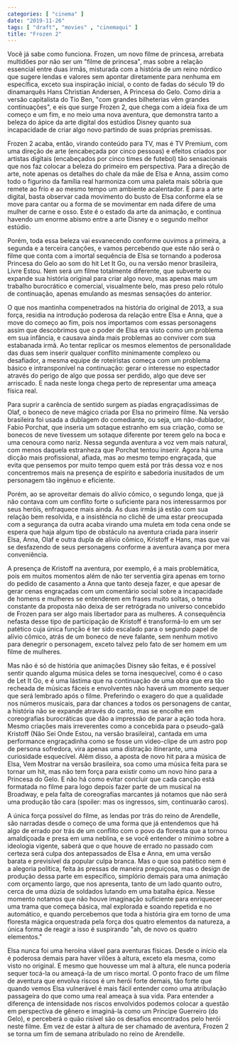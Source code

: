 ```yaml
---
categories: [ "cinema" ]
date: "2019-11-26"
tags: [ "draft", "movies" , "cinemaqui" ]
title: "Frozen 2"
---
```

Você já sabe como funciona. Frozen, um novo filme de princesa,
arrebata multidões por não ser um "filme de princesa", mas sobre a
relação essencial entre duas irmãs, misturada com a história de
um reino nórdico que sugere lendas e valores sem apontar diretamente
para nenhuma em específica, exceto sua inspiração inicial, o conto de
fadas do século 19 do dinamarquês Hans Christian Andersen, A Princesa
do Gelo. Como diria a versão capitalista do Tio Ben, "com grandes
bilheterias vêm grandes continuações", e eis que surge Frozen 2,
que chega com a ideia fixa de um começo e um fim, e no meio uma nova
aventura, que demonstra tanto a beleza do ápice da arte digital dos
estúdios Disney quanto sua incapacidade de criar algo novo partindo de
suas próprias premissas.

Frozen 2 acaba, então, virando conteúdo para TV, mas é TV Premium, com
uma direção de arte (encabeçada por cinco pessoas) e efeitos criados
por artistas digitais (encabeçados por cinco times de futebol) tão
sensacionais que nos faz colocar a beleza do primeiro em perspectiva. Para
a direção de arte, note apenas os detalhes do chale da mãe de Elsa
e Anna, assim como todo o figurino da família real harmoniza com uma
paleta mais sóbria que remete ao frio e ao mesmo tempo um ambiente
acalentador. E para a arte digital, basta observar cada movimento do busto
de Elsa conforme ela se move para cantar ou a forma de se movimentar em
nada difere de uma mulher de carne e osso. Este é o estado da arte da
animação, e continua havendo um enorme abismo entre a arte Disney e
o segundo melhor estúdio.

Porém, toda essa beleza vai esvanecendo conforme ouvimos a primeira,
a segunda e a terceira canções, e vamos percebendo que este não
será o filme que conta com a imortal sequência de Elsa se tornando a
poderosa Princesa do Gelo ao som do hit Let It Go, ou na versão menor
brasileira, Livre Estou. Nem será um filme totalmente diferente, que
subverte ou expande sua história original para criar algo novo, mas
apenas mais um trabalho burocrático e comercial, visualmente belo,
mas preso pelo rótulo de continuação, apenas emulando as mesmas
sensações do anterior.

O que nos mantinha compenetrados na história do original de 2013, a
sua força, residia na introdução poderosa da relação entre Elsa
e Anna, que a move do começo ao fim, pois nos importamos com essas
personagens assim que descobrimos que o poder de Elsa era visto como um
problema em sua infância, e causava ainda mais problemas ao conviver
com sua estabanada irmã. Ao tentar replicar os mesmos elementos
de personalidade das duas sem inserir qualquer conflito minimamente
complexo ou desafiador, a mesma equipe de roteiristas começa com um
problema básico e intransponível na continuação: gerar o interesse
no espectador através do perigo de algo que possa ser perdido, algo
que deve ser arriscado. E nada neste longa chega perto de representar
uma ameaça física real.

Para suprir a carência de sentido surgem as piadas engraçadíssimas
de Olaf, o boneco de neve mágico criada por Elsa no primeiro filme. Na
versão brasileira foi usada a dublagem do comediante, ou seja, um
não-dublador, Fabio Porchat, que inseria um sotaque estranho em sua
criação, como se bonecos de neve tivessem um sotaque diferente por
terem gelo na boca e uma cenoura como nariz. Nessa segunda aventura a
voz vem mais natural, com menos daquela estranheza que Porchat tentou
inserir. Agora há uma dicção mais profissional, afiada, mas ao mesmo
tempo engraçada, que evita que pensemos por muito tempo quem está
por trás dessa voz e nos concentremos mais na presença de espírito
e sabedoria inusitados de um personagem tão ingênuo e eficiente.

Porém, ao se aproveitar demais do alívio cômico, o segundo longa, que
já não contava com um conflito forte o suficiente para nos interessarmos
por seus heróis, enfraquece mais ainda. As duas irmãs já estão
com sua relação bem resolvida, e a insistência no clichê de uma
estar preocupada com a segurança da outra acaba virando uma muleta em
toda cena onde se espera que haja algum tipo de obstáculo na aventura
criada para inserir Elsa, Anna, Olaf e outra dupla de alívio cômico,
Kristoff e Hans, mas que vai se desfazendo de seus personagens conforme
a aventura avança por mera conveniência.

A presença de Kristoff na aventura, por exemplo, é a mais problemática,
pois em muitos momentos além de não ter serventia gira apenas em torno
do pedido de casamento a Anna que tanto deseja fazer, e que apesar de
gerar cenas engraçadas com um comentário social sobre a incapacidade de
homens e mulheres se entenderem em frases muito soltas, o tema constante
da proposta não deixa de ser retrógrada no universo concebido de
Frozen para ser algo mais libertador para as mulheres. A consequência
nefasta desse tipo de participação de Kristoff é transformá-lo
em um ser patético cuja única função é ter sido escalado para o
segundo papel de alívio cômico, atrás de um boneco de neve falante,
sem nenhum motivo para denegrir o personagem, exceto talvez pelo fato
de ser homem em um filme de mulheres.

Mas não é só de história que animações Disney são feitas, e é
possível sentir quando alguma música deles se torna inesquecível,
como é o caso de Let It Go, e é uma lástima que na continuação de
uma obra que era tão recheada de músicas fáceis e envolventes não
haverá um momento sequer que será lembrado após o filme. Preferindo
o exagero do que a qualidade nos números musicais, para dar chances a
todos os personagens de cantar, a história não se expande através do
canto, mas se encolhe em coreografias burocráticas que dão a impressão
de parar a ação toda hora. Mesmo criações mais irreverentes como
a concebida para o pseudo-galã Kristoff (Não Sei Onde Estou, na
versão brasileira), cantada em uma performance engraçadinha como se
fosse um video-clipe de um astro pop de persona sofredora, vira apenas
uma distração itinerante, uma curiosidade esquecível. Além disso,
a aposta de novo hit para a música de Elsa, Vem Mostrar na versão
brasileira, soa como uma música feita para se tornar um hit, mas não
tem força para existir como um novo hino para a Princesa do Gelo. E
não há como evitar concluir que cada canção está formatada no filme
para logo depois fazer parte de um musical na Broadway, e pela falta de
coreografias marcantes já notamos que não será uma produção tão cara
(spoiler: mas os ingressos, sim, continuarão caros).

A única força possível do filme, as lendas por trás do reino de
Arendelle, são narradas desde o começo de uma forma que já entendemos
que há algo de errado por trás de um conflito com o povo da floresta
que a tornou amaldiçoada e presa em uma neblina, e se você entender
o mínimo sobre a ideologia vigente, saberá que o que houve de errado
no passado com certeza será culpa dos antepassados de Elsa e Anna,
em uma versão barata e previsível da popular culpa branca. Mas o que
soa patético nem é a alegoria política, feita às pressas de maneira
preguiçosa, mas o design de produção dessa parte em específico,
simplório demais para uma animação com orçamento largo, que nos
apresenta, tanto de um lado quanto outro, cerca de uma dúzia de soldados
lutando em uma batalha épica. Nesse momento notamos que não houve
imaginação suficiente para enriquecer uma trama que começa básica,
mal explorada e soando repetida e no automático, e quando percebemos
que toda a história gira em torno de uma floresta mágica orquestrada
pela força dos quatro elementos da natureza, a única forma de reagir
a isso é suspirando "ah, de novo os quatro elementos."

Elsa nunca foi uma heroína viável para aventuras físicas. Desde o
início ela é poderosa demais para haver vilões à altura, exceto
ela mesma, como visto no original. E mesmo que houvesse um mal à
altura, ele nunca poderia sequer tocá-la ou ameaçá-la de um risco
mortal. O ponto fraco de um filme de aventura que envolva riscos é um
herói forte demais, tão forte que quando vemos Elsa vulnerável é
mais fácil entender como uma atribulação passageira do que como uma
real ameaça à sua vida. Para entender a diferença de intensidade nos
riscos envolvidos podemos colocar a questão em perspectiva de gênero e
imaginá-la como um Príncipe Guerreiro (do Gelo), e perceberá o quão
risível são os desafios encontrados pelo herói neste filme. Em vez
de estar à altura de ser chamado de aventura, Frozen 2 se torna um fim
de semana atribulado no reino de Arendelle.
